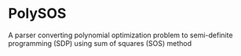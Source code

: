 # PolySOS
A parser converting polynomial optimization problem to semi-definite programming (SDP) using sum of squares (SOS) method
